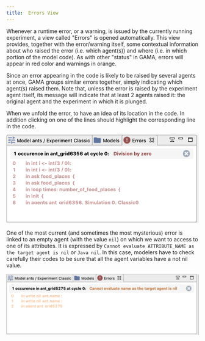 ```yaml
---
title:  Errors View
---
```



Whenever a runtime error, or a warning, is issued by the currently running experiment, a view called "Errors" is opened automatically. This view provides, together with the error/warning itself, some contextual information about who raised the error (i.e. which agent(s)) and where (i.e. in which portion of the model code). As with other "status" in GAMA, errors will appear in red color and warnings in orange.

Since an error appearing in the code is likely to be raised by several agents at once, GAMA groups similar errors together, simply indicating which agent(s) raised them. Note that, unless the error is raised by the experiment agent itself, its message will indicate that at least 2 agents raised it: the original agent and the experiment in which it is plunged.

When we unfold the error, to have an idea of its location in the code. In addition clicking on one of the lines should highlight the corresponding line in the code.

![Error view in the case of an arithmetic error: division by 0.](/resources/images/runningExperiments/errors_view_div0.png)

One of the most current (and sometimes the most mysterious) error is linked to an empty agent (with the value `nil`) on which we want to access to one of its attributes. It is expressed by `Cannot evaluate ATTRIBUTE_NAME as the target agent is nil` or `Java nil`. In this case, modelers have to check carefully their codes to be sure that all the agent variables have a not nil value.


![Error view in the case of access to an attribute value of a nil agent.](/resources/images/runningExperiments/errors_view_nilagent.png)
